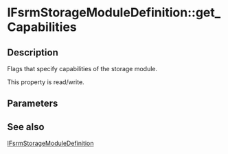 # IFsrmStorageModuleDefinition::get_Capabilities

## Description

Flags that specify capabilities of the storage module.

This property is read/write.

## Parameters

## See also

[IFsrmStorageModuleDefinition](https://learn.microsoft.com/previous-versions/windows/desktop/api/fsrmpipeline/nn-fsrmpipeline-ifsrmstoragemoduledefinition)